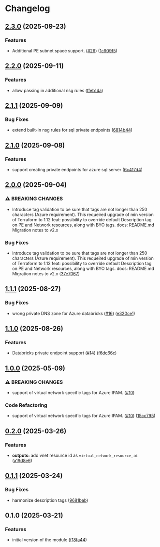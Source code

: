 # Changelog

## [2.3.0](https://github.com/dsb-norge/terraform-azurerm-vnet-for-github-hosted-runners/compare/v2.2.0...v2.3.0) (2025-09-23)


### Features

* Additional PE subnet space support. ([#26](https://github.com/dsb-norge/terraform-azurerm-vnet-for-github-hosted-runners/issues/26)) ([1c909f5](https://github.com/dsb-norge/terraform-azurerm-vnet-for-github-hosted-runners/commit/1c909f55342762fe53c40196b390a6877b7b4f9b))

## [2.2.0](https://github.com/dsb-norge/terraform-azurerm-vnet-for-github-hosted-runners/compare/v2.1.1...v2.2.0) (2025-09-11)


### Features

* allow passing in additional nsg rules ([ffeb14a](https://github.com/dsb-norge/terraform-azurerm-vnet-for-github-hosted-runners/commit/ffeb14a069f230e41dbbfc64f0e34413b65a7d8c))

## [2.1.1](https://github.com/dsb-norge/terraform-azurerm-vnet-for-github-hosted-runners/compare/v2.1.0...v2.1.1) (2025-09-09)


### Bug Fixes

* extend built-in nsg rules for sql private endpoints ([6814b44](https://github.com/dsb-norge/terraform-azurerm-vnet-for-github-hosted-runners/commit/6814b443715e039884d50792c0044dee1b74154a))

## [2.1.0](https://github.com/dsb-norge/terraform-azurerm-vnet-for-github-hosted-runners/compare/v2.0.0...v2.1.0) (2025-09-08)


### Features

* support creating private endpoints for azure sql server ([6c417d4](https://github.com/dsb-norge/terraform-azurerm-vnet-for-github-hosted-runners/commit/6c417d404ae1289cad3b963465121823e2bd3fac))

## [2.0.0](https://github.com/dsb-norge/terraform-azurerm-vnet-for-github-hosted-runners/compare/v1.1.1...v2.0.0) (2025-09-04)


### ⚠ BREAKING CHANGES

* Introduce tag validation to be sure that tags are not longer than 250 characters (Azure requirement). This requeired upgrade of min version of Terraform to 1.12 feat: possibility to override default Description tag on PE and Network resources, along with BYO tags. docs: README.md Migration notes to v2.x

### Bug Fixes

* Introduce tag validation to be sure that tags are not longer than 250 characters (Azure requirement). This requeired upgrade of min version of Terraform to 1.12 feat: possibility to override default Description tag on PE and Network resources, along with BYO tags. docs: README.md Migration notes to v2.x ([37e7067](https://github.com/dsb-norge/terraform-azurerm-vnet-for-github-hosted-runners/commit/37e7067134e55446851b2709591c55a97b20c66b))

## [1.1.1](https://github.com/dsb-norge/terraform-azurerm-vnet-for-github-hosted-runners/compare/v1.1.0...v1.1.1) (2025-08-27)


### Bug Fixes

* wrong private DNS zone for Azure databricks ([#16](https://github.com/dsb-norge/terraform-azurerm-vnet-for-github-hosted-runners/issues/16)) ([e320ce1](https://github.com/dsb-norge/terraform-azurerm-vnet-for-github-hosted-runners/commit/e320ce1bd2beea0ed9f5ef89e00b379fdb8a942c))

## [1.1.0](https://github.com/dsb-norge/terraform-azurerm-vnet-for-github-hosted-runners/compare/v1.0.0...v1.1.0) (2025-08-26)


### Features

* Databricks private endpoint support ([#14](https://github.com/dsb-norge/terraform-azurerm-vnet-for-github-hosted-runners/issues/14)) ([f6dc66c](https://github.com/dsb-norge/terraform-azurerm-vnet-for-github-hosted-runners/commit/f6dc66c75e333957754f65e990f5d72832fdb739))

## [1.0.0](https://github.com/dsb-norge/terraform-azurerm-vnet-for-github-hosted-runners/compare/v0.2.0...v1.0.0) (2025-05-09)


### ⚠ BREAKING CHANGES

* support of virtual network specific tags for Azure IPAM. ([#10](https://github.com/dsb-norge/terraform-azurerm-vnet-for-github-hosted-runners/issues/10))

### Code Refactoring

* support of virtual network specific tags for Azure IPAM. ([#10](https://github.com/dsb-norge/terraform-azurerm-vnet-for-github-hosted-runners/issues/10)) ([15cc795](https://github.com/dsb-norge/terraform-azurerm-vnet-for-github-hosted-runners/commit/15cc79592eda9c7d1387b3e5e3d5efee110ee4b3))

## [0.2.0](https://github.com/dsb-norge/terraform-azurerm-vnet-for-github-hosted-runners/compare/v0.1.1...v0.2.0) (2025-03-26)


### Features

* **outputs:** add vnet resource id as `virtual_network_resource_id`. ([a19d8e6](https://github.com/dsb-norge/terraform-azurerm-vnet-for-github-hosted-runners/commit/a19d8e69832bb937b1977d0a80fa2efd643dc5cb))

## [0.1.1](https://github.com/dsb-norge/terraform-azurerm-vnet-for-github-hosted-runners/compare/v0.1.0...v0.1.1) (2025-03-24)


### Bug Fixes

* harmonize description tags ([9681bab](https://github.com/dsb-norge/terraform-azurerm-vnet-for-github-hosted-runners/commit/9681babeb6c6dd61a9c0aaf5e861c88b99dec358))

## 0.1.0 (2025-03-21)

### Features

* initial version of the module ([f18fa44](https://github.com/dsb-norge/terraform-azurerm-vnet-for-github-hosted-runners/commit/f18fa4461a6e687151427192c34b86f570ab5ce0))
